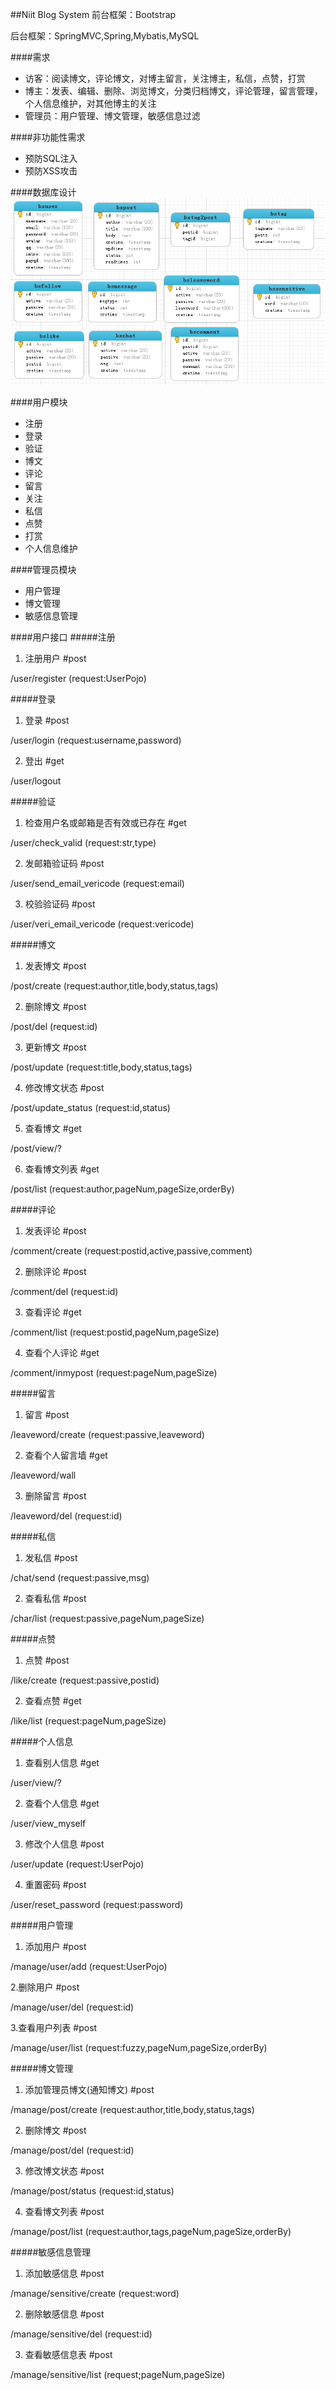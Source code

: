 ##Niit Blog System
前台框架：Bootstrap

后台框架：SpringMVC,Spring,Mybatis,MySQL

####需求
* 访客：阅读博文，评论博文，对博主留言，关注博主，私信，点赞，打赏
* 博主：发表、编辑、删除、浏览博文，分类归档博文，评论管理，留言管理，个人信息维护，对其他博主的关注
* 管理员：用户管理、博文管理，敏感信息过滤

####非功能性需求
* 预防SQL注入
* 预防XSS攻击

####数据库设计
![](pic/database.jpg)

####用户模块
* 注册
* 登录
* 验证
* 博文
* 评论
* 留言
* 关注
* 私信
* 点赞
* 打赏
* 个人信息维护

####管理员模块
* 用户管理
* 博文管理
* 敏感信息管理

####用户接口
#####注册
1. 注册用户 #post

/user/register (request:UserPojo)

#####登录
1. 登录 #post

/user/login (request:username,password)

2. 登出 #get

/user/logout

#####验证
1. 检查用户名或邮箱是否有效或已存在 #get

/user/check_valid  (request:str,type)

2. 发邮箱验证码   #post

/user/send_email_vericode  (request:email)

3. 校验验证码    #post

/user/veri_email_vericode  (request:vericode)

#####博文
1. 发表博文 #post

/post/create (request:author,title,body,status,tags)

2. 删除博文 #post

/post/del (request:id)

3. 更新博文 #post

/post/update (request:title,body,status,tags)

4. 修改博文状态   #post

/post/update_status (request:id,status)

5. 查看博文 #get

/post/view/?

6. 查看博文列表   #get

/post/list  (request:author,pageNum,pageSize,orderBy)

#####评论
1. 发表评论 #post

/comment/create     (request:postid,active,passive,comment)

2. 删除评论  #post

/comment/del    (request:id)

3. 查看评论  #get

/comment/list   (request:postid,pageNum,pageSize)

4. 查看个人评论 #get

/comment/inmypost   (request:pageNum,pageSize)

#####留言
1. 留言   #post

/leaveword/create   (request:passive,leaveword)

2. 查看个人留言墙 #get

/leaveword/wall
    
3. 删除留言 #post

/leaveword/del  (request:id)

#####私信
1. 发私信  #post

/chat/send  (request:passive,msg)

2. 查看私信 #post

/char/list  (request:passive,pageNum,pageSize)

#####点赞
1. 点赞   #post

/like/create  (request:passive,postid)

2. 查看点赞  #get

/like/list (request:pageNum,pageSize)

#####个人信息
1. 查看别人信息   #get

/user/view/?

2. 查看个人信息   #get

/user/view_myself

3. 修改个人信息   #post

/user/update  (request:UserPojo)

4. 重置密码 #post

/user/reset_password  (request:password)

#####用户管理
1. 添加用户     #post

/manage/user/add    (request:UserPojo)

2.删除用户  #post

/manage/user/del    (request:id)

3.查看用户列表    #post

/manage/user/list   (request:fuzzy,pageNum,pageSize,orderBy)

#####博文管理
1. 添加管理员博文(通知博文)    #post

/manage/post/create     (request:author,title,body,status,tags)

2. 删除博文 #post

/manage/post/del    (request:id)

3. 修改博文状态   #post

/manage/post/status     (request:id,status)

4. 查看博文列表   #post

/manage/post/list   (request:author,tags,pageNum,pageSize,orderBy)

#####敏感信息管理
1. 添加敏感信息   #post

/manage/sensitive/create (request:word)

2. 删除敏感信息   #post

/manage/sensitive/del (request:id)

3. 查看敏感信息表  #post

/manage/sensitive/list (request;pageNum,pageSize)
